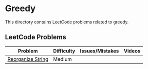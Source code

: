 # Greedy

This directory contains LeetCode problems related to greedy.

## LeetCode Problems

| Problem | Difficulty | Issues/Mistakes | Videos |
|---------|------------|-----------------|--------|
| [Reorganize String](https://leetcode.com/problems/reorganize-string/description/) | Medium | | |